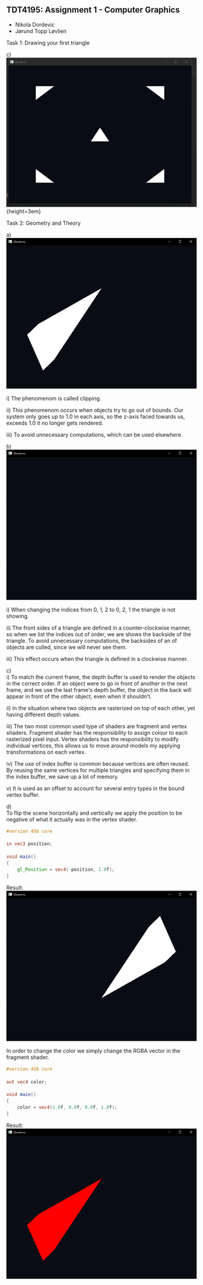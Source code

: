 ## TDT4195: Assignment 1 - Computer Graphics
* Nikola Dordevic
* Jørund Topp Løvlien

Task 1: Drawing your first triangle

c)
![](images/task1c.png){height=3em}

Task 2: Geometry and Theory

a)
![](images/task2a.png)

i) The phenomenom is called clipping.

ii) This phenomenom occurs when objects try to go out of bounds. 
Our system only goes up to 1.0 in each axis, so the z-axis faced towards us,
exceeds 1.0 it no longer gets rendered.

iii) To avoid unnecessary computations, which can be used elsewhere.

b)
![](images/task2b.png)

i) When changing the indices from 0, 1, 2 to 0, 2, 1 the triangle is not showing.

ii) The front sides of a triangle are defined in a counter-clockwise manner, so when we list the indices out
of order, we are shows the backside of the triangle. To avoid unnecessary computations, 
the backsides of an of objects are culled, since we will never see them.

iii)
This effect occurs when the triangle is defined in a clockwise manner.

c)<br>
i) To match the current frame, the depth buffer is used to render the objects in the correct order.
If an object were to go in front of another in the next frame, and we use the last frame's depth buffer, 
the object in the back will appear in front of the other object, even when it shouldn't.

ii) In the situation where two objects are rasterized on top of each other, yet having different depth values.

iii) The two most common used type of shaders are fragment and vertex shaders.
Fragment shader has the responsibility to assign colour to each rasterized pixel input.
Vertex shaders has the responsibility to modify individual vertices, 
this allows us to move around models my applying transformations on each vertex.

iv) The use of index buffer is common because vertices are often reused. 
By reusing the same vertices for multiple triangles and specifying them in the index buffer, we save up a lot of memory.

v) It is used as an offset to account for several entry types in the bound vertex buffer.

d)<br>
To flip the scene horizontally and vertically we apply the position to be negative of what it actually was in the vertex shader.
```GLSL
#version 450 core

in vec3 position;

void main()
{
    gl_Position = vec4(-position, 1.0f);
}
```
Result: ![](images/task2d1.png)


In order to change the color we simply change the RGBA vector in the fragment shader.
```GLSL
#version 450 core

out vec4 color;

void main()
{
    color = vec4(1.0f, 0.0f, 0.0f, 1.0f);
}
```
Result: ![](images/task2d2.png)